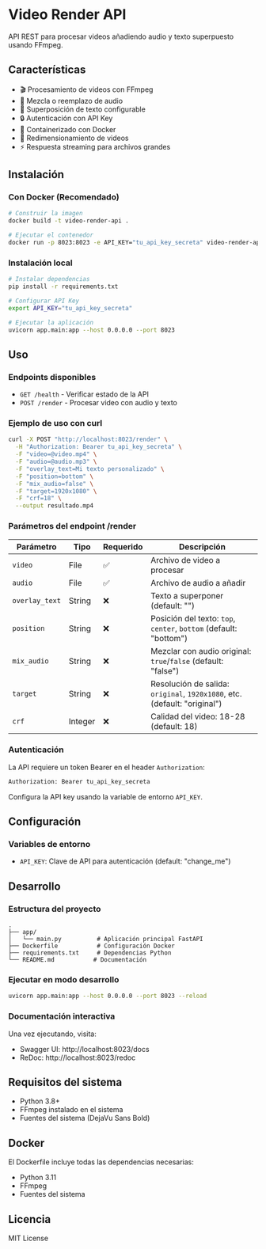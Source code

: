 # Video Render API

API REST para procesar videos añadiendo audio y texto superpuesto usando FFmpeg.

## Características

- 🎬 Procesamiento de videos con FFmpeg
- 🎵 Mezcla o reemplazo de audio
- 📝 Superposición de texto configurable
- 🔒 Autenticación con API Key
- 🐳 Containerizado con Docker
- 📏 Redimensionamiento de videos
- ⚡ Respuesta streaming para archivos grandes

## Instalación

### Con Docker (Recomendado)

```bash
# Construir la imagen
docker build -t video-render-api .

# Ejecutar el contenedor
docker run -p 8023:8023 -e API_KEY="tu_api_key_secreta" video-render-api
```

### Instalación local

```bash
# Instalar dependencias
pip install -r requirements.txt

# Configurar API Key
export API_KEY="tu_api_key_secreta"

# Ejecutar la aplicación
uvicorn app.main:app --host 0.0.0.0 --port 8023
```

## Uso

### Endpoints disponibles

- `GET /health` - Verificar estado de la API
- `POST /render` - Procesar video con audio y texto

### Ejemplo de uso con curl

```bash
curl -X POST "http://localhost:8023/render" \
  -H "Authorization: Bearer tu_api_key_secreta" \
  -F "video=@video.mp4" \
  -F "audio=@audio.mp3" \
  -F "overlay_text=Mi texto personalizado" \
  -F "position=bottom" \
  -F "mix_audio=false" \
  -F "target=1920x1080" \
  -F "crf=18" \
  --output resultado.mp4
```

### Parámetros del endpoint /render

| Parámetro | Tipo | Requerido | Descripción |
|-----------|------|-----------|-------------|
| `video` | File | ✅ | Archivo de video a procesar |
| `audio` | File | ✅ | Archivo de audio a añadir |
| `overlay_text` | String | ❌ | Texto a superponer (default: "") |
| `position` | String | ❌ | Posición del texto: `top`, `center`, `bottom` (default: "bottom") |
| `mix_audio` | String | ❌ | Mezclar con audio original: `true`/`false` (default: "false") |
| `target` | String | ❌ | Resolución de salida: `original`, `1920x1080`, etc. (default: "original") |
| `crf` | Integer | ❌ | Calidad del video: 18-28 (default: 18) |

### Autenticación

La API requiere un token Bearer en el header `Authorization`:

```bash
Authorization: Bearer tu_api_key_secreta
```

Configura la API key usando la variable de entorno `API_KEY`.

## Configuración

### Variables de entorno

- `API_KEY`: Clave de API para autenticación (default: "change_me")

## Desarrollo

### Estructura del proyecto

```
.
├── app/
│   └── main.py          # Aplicación principal FastAPI
├── Dockerfile           # Configuración Docker
├── requirements.txt     # Dependencias Python
└── README.md           # Documentación
```

### Ejecutar en modo desarrollo

```bash
uvicorn app.main:app --host 0.0.0.0 --port 8023 --reload
```

### Documentación interactiva

Una vez ejecutando, visita:
- Swagger UI: http://localhost:8023/docs
- ReDoc: http://localhost:8023/redoc

## Requisitos del sistema

- Python 3.8+
- FFmpeg instalado en el sistema
- Fuentes del sistema (DejaVu Sans Bold)

## Docker

El Dockerfile incluye todas las dependencias necesarias:
- Python 3.11
- FFmpeg
- Fuentes del sistema

## Licencia

MIT License
